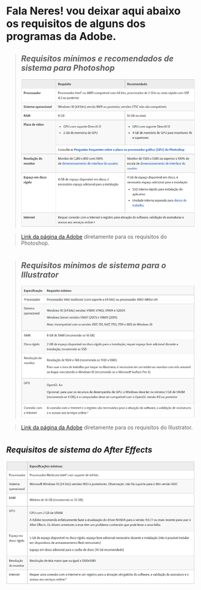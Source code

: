
# Fala Neres! vou deixar aqui abaixo os requisitos de alguns dos programas da Adobe.
> ## _Requisitos mínimos e recomendados de sistema para Photoshop_
> ![photoshop](imagens/photoshop.png)

> [Link da página da Adobe](https://helpx.adobe.com/br/photoshop/system-requirements.html) diretamente para os requisitos do Photoshop.
#
> ## _Requisitos mínimos de sistema para o Illustrator_
> ![adobe illustrator](imagens/adobeillustrator.png)

> [Link da página da Adobe](https://helpx.adobe.com/br/illustrator/system-requirements.html) diretamente para os requisitos do Illustrator.
#
## _Requisitos de sistema do After Effects_
![after effects](imagens/aftereffects.png)
 
